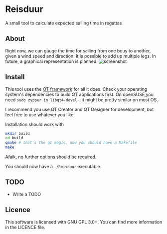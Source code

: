Reisduur
========

A small tool to calculate expected sailing time in regattas

About
-----

Right now, we can gauge the time for sailing from one bouy to another, given a wind speed and direction. 
It is possible to add up multiple legs.
In future, a graphical representation is planned.
![screenshot](https://user-images.githubusercontent.com/13000622/49007280-60a4ae00-f16b-11e8-931c-24f67088e63e.png)

Install
-------

This tool uses the [QT framework](https://doc.qt.io/) for all it does. 
Check your operating system's dependencies to build QT applications first. 
On openSUSE,you need `sudo zypper in libqt4-devel` – it might be pretty similar on most OS.

I recommend you use QT Creator and QT Designer for development, but feel free to use whatever you like.

Installation should work with
```bash
mkdir build
cd build
qmake # that's the qt magic, now you should have a Makefile
make
```
Afaik, no further options should be required.

You should now have a `./Reisduur` executable.

TODO
----

* Write a TODO

Licence
-------

This software is licensed with GNU GPL 3.0+.
You can find more information in the LICENCE file.
